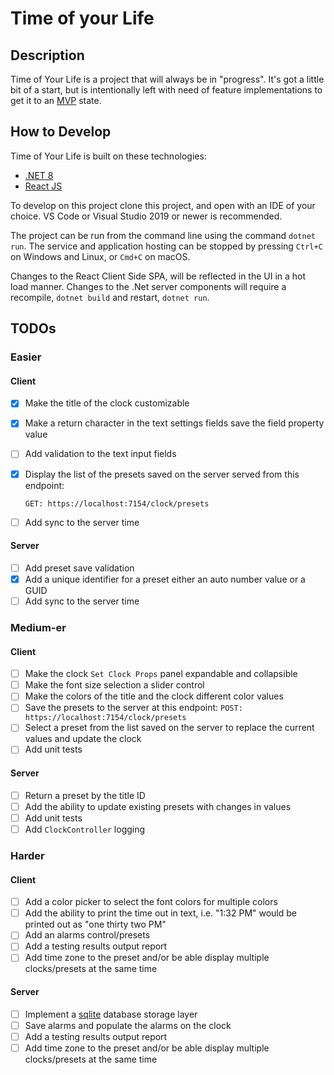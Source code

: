 # Time of your Life

## Description

Time of Your Life is a project that will always be in "progress".  It's got a little bit of a start, but is intentionally left with need of feature implementations to get it to an [MVP] state.

## How to Develop

Time of Your Life is built on these technologies:

- [.NET 8]
- [React JS]

To develop on this project clone this project, and open with an IDE of your choice. VS Code or Visual Studio 2019 or newer is recommended.

The project can be run from the command line using the command `dotnet run`.  The service and application hosting can be stopped by pressing `Ctrl+C` on Windows and Linux, or `Cmd+C` on macOS.

Changes to the React Client Side SPA, will be reflected in the UI in a hot load manner. Changes to the .Net server components will require a recompile, `dotnet build` and restart, `dotnet run`.

## TODOs

### Easier

#### Client

- [X] Make the title of the clock customizable

- [X] Make a return character in the text settings fields save the field property value

- [ ] Add validation to the text input fields

- [X] Display the list of the presets saved on the server served from this endpoint:

  `GET: https://localhost:7154/clock/presets`

- [ ] Add sync to the server time

#### Server

- [ ] Add preset save validation
- [X] Add a unique identifier for a preset either an auto number value or a GUID
- [ ] Add sync to the server time

### Medium-er

#### Client

- [ ] Make the clock `Set Clock Props` panel expandable and collapsible
- [ ] Make the font size selection a slider control
- [ ] Make the colors of the title and the clock different color values
- [ ] Save the presets to the server at this endpoint:
  `POST: https://localhost:7154/clock/presets`
- [ ] Select a preset from the list saved on the server to replace the current values and update the clock
- [ ] Add unit tests

#### Server

- [ ] Return a preset by the title ID
- [ ] Add the ability to update existing presets with changes in values
- [ ] Add unit tests
- [ ] Add `ClockController` logging

### Harder

#### Client

- [ ] Add a color picker to select the font colors for multiple colors
- [ ] Add the ability to print the time out in text, i.e. "1:32 PM" would be printed out as "one thirty two PM"
- [ ] Add an alarms control/presets
- [ ] Add a testing results output report
- [ ] Add time zone to the preset and/or be able display multiple clocks/presets at the same time

#### Server

- [ ] Implement a [sqlite] database storage layer
- [ ] Save alarms and populate the alarms on the clock
- [ ] Add a testing results output report
- [ ] Add time zone to the preset and/or be able display multiple clocks/presets at the same time

<!-- links -->

[MVP]: https://www.agilealliance.org/glossary/mvp/ "AGILE GLOSSARY: Minimum Viable Product (MVP)"
[sqlite]: https://www.sqlite.org/index.html "What Is SQLite"
[.NET 8]: https://dotnet.microsoft.com/en-us/download "Download .NET"
[React JS]: https://react.dev/ "React: The library for web and native user interfaces"
